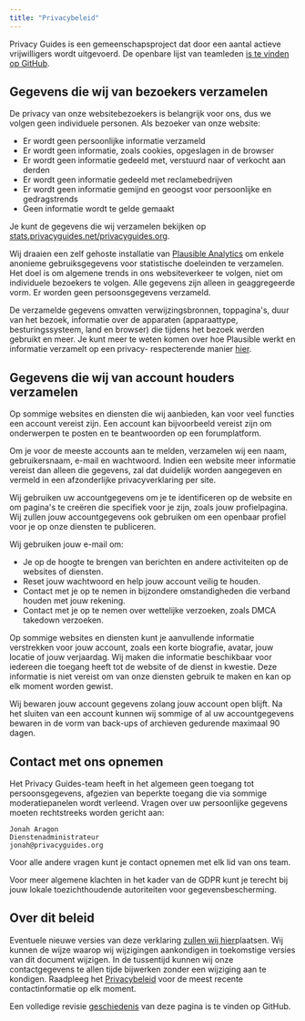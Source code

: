 ```yaml
---
title: "Privacybeleid"
---
```


Privacy Guides is een gemeenschapsproject dat door een aantal actieve vrijwilligers wordt uitgevoerd. De openbare lijst van teamleden [is te vinden op GitHub](https://github.com/orgs/privacyguides/people).

## Gegevens die wij van bezoekers verzamelen

De privacy van onze websitebezoekers is belangrijk voor ons, dus we volgen geen individuele personen. Als bezoeker van onze website:

- Er wordt geen persoonlijke informatie verzameld
- Er wordt geen informatie, zoals cookies, opgeslagen in de browser
- Er wordt geen informatie gedeeld met, verstuurd naar of verkocht aan derden
- Er wordt geen informatie gedeeld met reclamebedrijven
- Er wordt geen informatie gemijnd en geoogst voor persoonlijke en gedragstrends
- Geen informatie wordt te gelde gemaakt

Je kunt de gegevens die wij verzamelen bekijken op [stats.privacyguides.net/privacyguides.org](https://stats.privacyguides.net/privacyguides.org).

Wij draaien een zelf gehoste installatie van [Plausible Analytics](https://plausible.io) om enkele anonieme gebruiksgegevens voor statistische doeleinden te verzamelen. Het doel is om algemene trends in ons websiteverkeer te volgen, niet om individuele bezoekers te volgen. Alle gegevens zijn alleen in geaggregeerde vorm. Er worden geen persoonsgegevens verzameld.

De verzamelde gegevens omvatten verwijzingsbronnen, toppagina's, duur van het bezoek, informatie over de apparaten (apparaattype, besturingssysteem, land en browser) die tijdens het bezoek werden gebruikt en meer. Je kunt meer te weten komen over hoe Plausible werkt en informatie verzamelt op een privacy- respecterende manier [hier](https://plausible.io/data-policy).

## Gegevens die wij van account houders verzamelen

Op sommige websites en diensten die wij aanbieden, kan voor veel functies een account vereist zijn. Een account kan bijvoorbeeld vereist zijn om onderwerpen te posten en te beantwoorden op een forumplatform.

Om je voor de meeste accounts aan te melden, verzamelen wij een naam, gebruikersnaam, e-mail en wachtwoord. Indien een website meer informatie vereist dan alleen die gegevens, zal dat duidelijk worden aangegeven en vermeld in een afzonderlijke privacyverklaring per site.

Wij gebruiken uw accountgegevens om je te identificeren op de website en om pagina's te creëren die specifiek voor je zijn, zoals jouw profielpagina. Wij zullen jouw accountgegevens ook gebruiken om een openbaar profiel voor je op onze diensten te publiceren.

Wij gebruiken jouw e-mail om:

- Je op de hoogte te brengen van berichten en andere activiteiten op de websites of diensten.
- Reset jouw wachtwoord en help jouw account veilig te houden.
- Contact met je op te nemen in bijzondere omstandigheden die verband houden met jouw rekening.
- Contact met je op te nemen over wettelijke verzoeken, zoals DMCA takedown verzoeken.

Op sommige websites en diensten kunt je aanvullende informatie verstrekken voor jouw account, zoals een korte biografie, avatar, jouw locatie of jouw verjaardag. Wij maken die informatie beschikbaar voor iedereen die toegang heeft tot de website of de dienst in kwestie. Deze informatie is niet vereist om van onze diensten gebruik te maken en kan op elk moment worden gewist.

Wij bewaren jouw account gegevens zolang jouw account open blijft. Na het sluiten van een account kunnen wij sommige of al uw accountgegevens bewaren in de vorm van back-ups of archieven gedurende maximaal 90 dagen.

## Contact met ons opnemen

Het Privacy Guides-team heeft in het algemeen geen toegang tot persoonsgegevens, afgezien van beperkte toegang die via sommige moderatiepanelen wordt verleend. Vragen over uw persoonlijke gegevens moeten rechtstreeks worden gericht aan:

```
Jonah Aragon
Dienstenadministrateur
jonah@privacyguides.org
```

Voor alle andere vragen kunt je contact opnemen met elk lid van ons team.

Voor meer algemene klachten in het kader van de GDPR kunt je terecht bij jouw lokale toezichthoudende autoriteiten voor gegevensbescherming.

## Over dit beleid

Eventuele nieuwe versies van deze verklaring [zullen wij hier](privacy-policy.en.md)plaatsen. Wij kunnen de wijze waarop wij wijzigingen aankondigen in toekomstige versies van dit document wijzigen. In de tussentijd kunnen wij onze contactgegevens te allen tijde bijwerken zonder een wijziging aan te kondigen. Raadpleeg het [Privacybeleid](privacy-policy.en.md) voor de meest recente contactinformatie op elk moment.

Een volledige revisie [geschiedenis](https://github.com/privacyguides/privacyguides.org/commits/main/docs/about/privacy-policy.en.md) van deze pagina is te vinden op GitHub.
